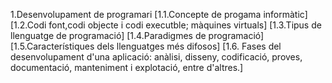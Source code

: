 1.Desenvolupament de programari
[1.1.Concepte de progama informàtic]
[1.2.Codi font,codi objecte i codi executble; màquines virtuals]
[1.3.Tipus de llenguatge de programació]
[1.4.Paradigmes de programació]
[1.5.Característiques dels llenguatges més difosos]
[1.6. Fases del desenvolupament d'una aplicació: anàlisi, disseny, codificació, proves, documentació, manteniment i explotació, entre d'altres.]
